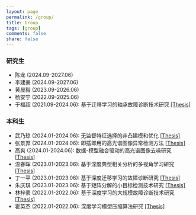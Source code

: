 ```yaml
---
layout: page
permalink: /group/
title: Group
tags: [group]
comments: false
share: false
---
```


### 研究生
* 陈龙 (2024.09-2027.06) 
* 李建豪 (2024.09-2027.06)
* 黄晨毅 (2023.09-2026.06)
* 杨安宁 (2022.09-2025.06)
* 于福超 (2021.09-2024.06): 基于迁移学习的轴承故障诊断技术研究 <a href="../group/2024-于福超.pdf" class="textlink" target="_blank">[Thesis]</a>


### 本科生
* 武乃琼 (2024.01-2024.06): 无监督特征选择的非凸建模和优化 <a href="../group/2024-武乃琼.pdf" class="textlink" target="_blank">[Thesis]</a>
* 张景羿 (2024.01-2024.06): 即插即用的高光谱图像异常检测方法 <a href="../group/2024-张景羿.pdf" class="textlink" target="_blank">[Thesis]</a>
* 高爽 (2024.01-2024.06): 数据-模型融合驱动的高光谱图像去噪研究 <a href="../group/2024-高爽.pdf" class="textlink" target="_blank">[Thesis]</a>
* 温春晖 (2023.01-2023.06): 基于深度典型相关分析的多视角学习研究 <a href="../group/2023-温春晖.pdf" class="textlink" target="_blank">[Thesis]</a>
* 丁一平 (2023.01-2023.06): 基于深度迁移学习的故障诊断研究 <a href="../group/2023-丁一平.pdf" class="textlink" target="_blank">[Thesis]</a>
* 朱庆琪 (2023.01-2023.06): 基于矩阵分解的小目标检测技术研究 <a href="../group/2023-朱庆琪.pdf" class="textlink" target="_blank">[Thesis]</a>
* 林梓豪 (2022.01-2022.06): 基于深度学习的大规模故障诊断技术研究 <a href="../group/2022-林梓豪.pdf" class="textlink" target="_blank">[Thesis]</a>
* 霍英杰 (2022.01-2022.06): 深度学习模型压缩算法研究 <a href="../group/2022-霍英杰.pdf" class="textlink" target="_blank">[Thesis]</a>

